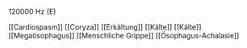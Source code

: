 120000 Hz (E)

[[Cardiospasm]]
[[Coryza]]
[[Erkältung]]
[[Kälte]]
[[Kälte]]
[[Megaösophagus]]
[[Menschliche Grippe]]
[[Ösophagus-Achalasie]]